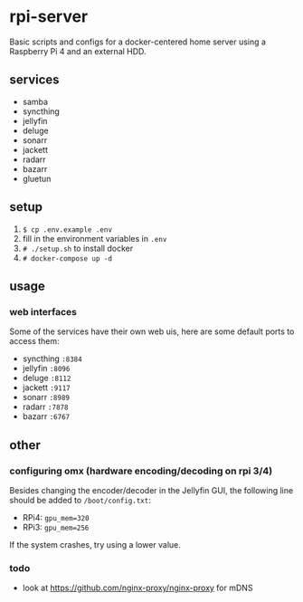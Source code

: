 # rpi-server
Basic scripts and configs for a docker-centered home server using a Raspberry Pi 4 and an external HDD.

## services
- samba
- syncthing
- jellyfin
- deluge
- sonarr
- jackett
- radarr
- bazarr
- gluetun

## setup
1. `$ cp .env.example .env`
2. fill in the environment variables in `.env`
3. `# ./setup.sh` to install docker
4. `# docker-compose up -d`

## usage
### web interfaces
Some of the services have their own web uis, here are some default ports to access them:
- syncthing `:8384`
- jellyfin `:8096`
- deluge `:8112`
- jackett `:9117`
- sonarr `:8989`
- radarr `:7878`
- bazarr `:6767`

## other
### configuring omx (hardware encoding/decoding on rpi 3/4)
Besides changing the encoder/decoder in the Jellyfin GUI, the following line should be added to `/boot/config.txt`:
- RPi4: `gpu_mem=320`
- RPi3: `gpu_mem=256`

If the system crashes, try using a lower value.

### todo
- look at https://github.com/nginx-proxy/nginx-proxy for mDNS
